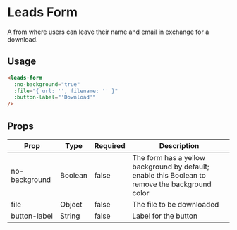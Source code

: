# Leads Form

A from where users can leave their name and email in exchange for a download.

## Usage

```html
<leads-form
  :no-background="true"
  :file="{ url: '', filename: '' }"
  :button-label="'Download'"
/>
```

## Props

| Prop | Type | Required | Description |
| --- | --- | --- | --- |
| no-background | Boolean | false | The form has a yellow background by default; enable this Boolean to remove the background color |
| file | Object | false | The file to be downloaded |
| button-label | String | false | Label for the button |
